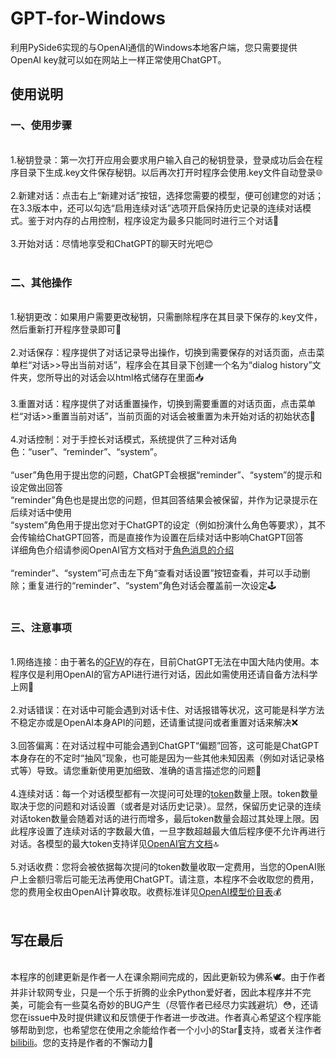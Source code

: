 # GPT-for-Windows
利用PySide6实现的与OpenAI通信的Windows本地客户端，您只需要提供OpenAI key就可以如在网站上一样正常使用ChatGPT。

## 使用说明
### 一、使用步骤
<br>1.秘钥登录：第一次打开应用会要求用户输入自己的秘钥登录，登录成功后会在程序目录下生成.key文件保存秘钥。以后再次打开时程序会使用.key文件自动登录🌐<br><br>
2.新建对话：点击右上“新建对话”按钮，选择您需要的模型，便可创建您的对话；在3.3版本中，还可以勾选“启用连续对话”选项开启保持历史记录的连续对话模式。鉴于对内存的占用控制，程序设定为最多只能同时进行三个对话💬<br><br>
3.开始对话：尽情地享受和ChatGPT的聊天时光吧😊<br><br>
### 二、其他操作
<br>1.秘钥更改：如果用户需要更改秘钥，只需删除程序在其目录下保存的.key文件，然后重新打开程序登录即可🔑<br><br>
2.对话保存：程序提供了对话记录导出操作，切换到需要保存的对话页面，点击菜单栏“对话>>导出当前对话”，程序会在其目录下创建一个名为“dialog history”文件夹，您所导出的对话会以html格式储存在里面📥<br><br>
3.重置对话：程序提供了对话重置操作，切换到需要重置的对话页面，点击菜单栏“对话>>重置当前对话”，当前页面的对话会被重置为未开始对话的初始状态🔄<br><br>
4.对话控制：对于手控长对话模式，系统提供了三种对话角色：“user”、“reminder”、“system”。<br><br> “user”角色用于提出您的问题，ChatGPT会根据“reminder”、“system”的提示和设定做出回答<br>“reminder”角色也是提出您的问题，但其回答结果会被保留，并作为记录提示在后续对话中使用<br>“system”角色用于提出您对于ChatGPT的设定（例如扮演什么角色等要求），其不会传输给ChatGPT回答，而是直接作为设置在后续对话中影响ChatGPT回答<br>详细角色介绍请参阅OpenAI官方文档对于[角色消息的介绍](https://platform.openai.com/docs/guides/gpt/chat-completions-api)<br><br>“reminder”、“system”可点击左下角“查看对话设置”按钮查看，并可以手动删除；重复进行的“reminder”、“system”角色对话会覆盖前一次设定🕹️<br><br>
### 三、注意事项
<br>1.网络连接：由于著名的[GFW](https://baike.c114.com.cn/view.asp?id=23004-44A3EE4E)的存在，目前ChatGPT无法在中国大陆内使用。本程序仅是利用OpenAI的官方API进行进行对话，因此如需使用还请自备方法科学上网🚀<br><br>
2.对话错误：在对话中可能会遇到对话卡住、对话报错等状况，这可能是科学方法不稳定亦或是OpenAI本身API的问题，还请重试提问或者重置对话来解决❌<br><br>
3.回答偏离：在对话过程中可能会遇到ChatGPT“偏题”回答，这可能是ChatGPT本身存在的不定时“抽风”现象，也可能是因为一些其他未知因素（例如对话记录格式等）导致。请您重新使用更加细致、准确的语言描述您的问题🤔<br><br>
4.连续对话：每一个对话模型都有一次提问可处理的[token](https://platform.openai.com/docs/guides/gpt/managing-tokens)数量上限。token数量取决于您的问题和对话设置（或者是对话历史记录）。显然，保留历史记录的连续对话token数量会随着对话的进行而增多，最后token数量会超过其处理上限。因此程序设置了连续对话的字数最大值，一旦字数超越最大值后程序便不允许再进行对话。各模型的最大token支持详见[OpenAI官方文档](https://platform.openai.com/docs/models/models)🔝<br><br>
5.对话收费：您将会被依据每次提问的token数量收取一定费用，当您的OpenAI账户上金额归零后可能无法再使用ChatGPT。请注意，本程序不会收取您的费用，您的费用全权由OpenAI计算收取。收费标准详见[OpenAI模型价目表](https://openai.com/pricing)💰<br><br>
## 写在最后
<br>本程序的创建更新是作者一人在课余期间完成的，因此更新较为佛系🕊️。由于作者并非计软网专业，只是一个乐于折腾的业余Python爱好者，因此本程序并不完美，可能会有一些莫名奇妙的BUG产生（尽管作者已经尽力实践避坑）😳，还请您在issue中及时提供建议和反馈便于作者进一步改进。作者真心希望这个程序能够帮助到您，也希望您在使用之余能给作者一个小小的Star🌟支持，或者关注作者[bilibili](https://space.bilibili.com/349868513)。您的支持是作者的不懈动力🙏
